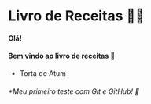 # Livro de Receitas :woman_cook: 

#### Olá! 

#### Bem vindo ao livro de receitas :hamburger:



- Torta de Atum





###### *Meu primeiro teste com Git e GitHub! :rocket:




